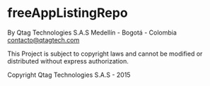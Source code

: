 # freeAppListingRepo

By Qtag Technologies S.A.S Medellín - Bogotá - Colombia contacto@qtagtech.com 

This Project is subject to copyright laws and cannot be modified or distributed without express authorization.

Copyright Qtag Technologies S.A.S - 2015
